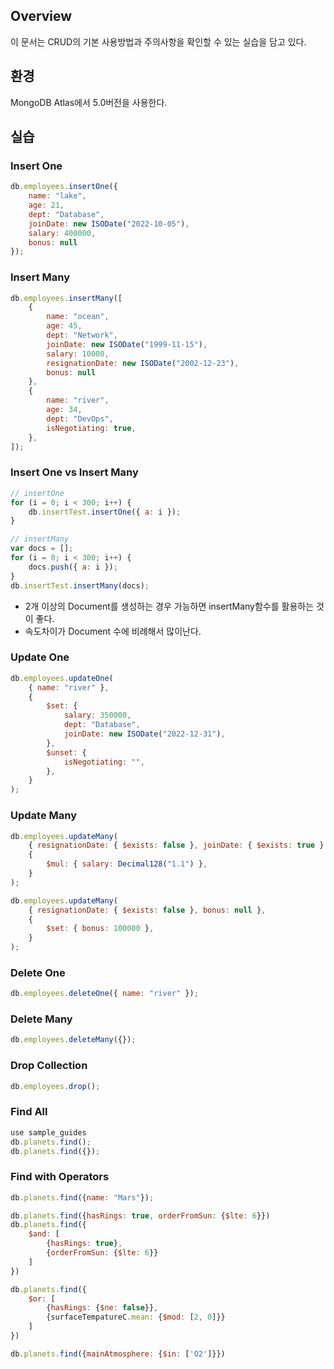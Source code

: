 ## Overview

이 문서는 CRUD의 기본 사용방법과 주의사항을 확인할 수 있는 실습을 담고 있다.

## 환경

MongoDB Atlas에서 5.0버전을 사용한다.

## 실습

### Insert One

```javascript
db.employees.insertOne({
    name: "lake",
    age: 21,
    dept: "Database",
    joinDate: new ISODate("2022-10-05"),
    salary: 400000,
    bonus: null
});
```

### Insert Many

```javascript
db.employees.insertMany([
    {
        name: "ocean",
        age: 45,
        dept: "Network",
        joinDate: new ISODate("1999-11-15"),
        salary: 10000,
        resignationDate: new ISODate("2002-12-23"),
        bonus: null
    },
    {
        name: "river",
        age: 34,
        dept: "DevOps",
        isNegotiating: true,
    },
]);
```

### Insert One vs Insert Many

```javascript
// insertOne
for (i = 0; i < 300; i++) {
    db.insertTest.insertOne({ a: i });
}

// insertMany
var docs = [];
for (i = 0; i < 300; i++) {
    docs.push({ a: i });
}
db.insertTest.insertMany(docs);
```

-   2개 이상의 Document를 생성하는 경우 가능하면 insertMany함수를 활용하는 것이 좋다.
-   속도차이가 Document 수에 비례해서 많이난다.

### Update One

```javascript
db.employees.updateOne(
    { name: "river" },
    {
        $set: {
            salary: 350000,
            dept: "Database",
            joinDate: new ISODate("2022-12-31"),
        },
        $unset: {
            isNegotiating: "",
        },
    }
);
```

### Update Many

```javascript
db.employees.updateMany(
    { resignationDate: { $exists: false }, joinDate: { $exists: true } },
    {
        $mul: { salary: Decimal128("1.1") },
    }
);
```

```javascript
db.employees.updateMany(
    { resignationDate: { $exists: false }, bonus: null },
    {
        $set: { bonus: 100000 },
    }
);
```

### Delete One

```javascript
db.employees.deleteOne({ name: "river" });
```

### Delete Many

```javascript
db.employees.deleteMany({});
```

### Drop Collection

```javascript
db.employees.drop();
```

### Find All
```javascript
use sample_guides
db.planets.find();
db.planets.find({});
```

### Find with Operators
```javascript
db.planets.find({name: "Mars"});

db.planets.find({hasRings: true, orderFromSun: {$lte: 6}})
db.planets.find({
    $and: [
        {hasRings: true},
        {orderFromSun: {$lte: 6}}
    ]
})

db.planets.find({
    $or: [
        {hasRings: {$ne: false}},
        {surfaceTempatureC.mean: {$mod: [2, 0]}}
    ]
})

db.planets.find({mainAtmosphere: {$in: ['O2']}})
```
